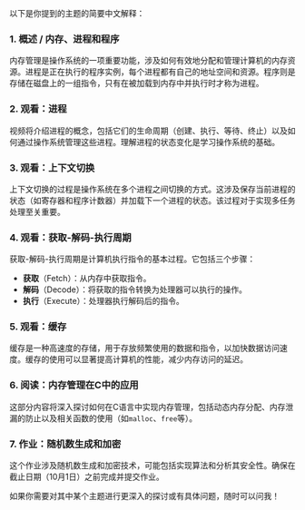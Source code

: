 以下是你提到的主题的简要中文解释：

### 1. 概述 / 内存、进程和程序
内存管理是操作系统的一项重要功能，涉及如何有效地分配和管理计算机的内存资源。进程是正在执行的程序实例，每个进程都有自己的地址空间和资源。程序则是存储在磁盘上的一组指令，只有在被加载到内存中并执行时才称为进程。

### 2. 观看：进程
视频将介绍进程的概念，包括它们的生命周期（创建、执行、等待、终止）以及如何通过操作系统管理这些进程。理解进程的状态变化是学习操作系统的基础。

### 3. 观看：上下文切换
上下文切换的过程是操作系统在多个进程之间切换的方式。这涉及保存当前进程的状态（如寄存器和程序计数器）并加载下一个进程的状态。该过程对于实现多任务处理至关重要。

### 4. 观看：获取-解码-执行周期
获取-解码-执行周期是计算机执行指令的基本过程。它包括三个步骤：
- **获取**（Fetch）：从内存中获取指令。
- **解码**（Decode）：将获取的指令转换为处理器可以执行的操作。
- **执行**（Execute）：处理器执行解码后的指令。

### 5. 观看：缓存
缓存是一种高速度的存储，用于存放频繁使用的数据和指令，以加快数据访问速度。缓存的使用可以显著提高计算机的性能，减少内存访问的延迟。

### 6. 阅读：内存管理在C中的应用
这部分内容将深入探讨如何在C语言中实现内存管理，包括动态内存分配、内存泄漏的防止以及相关函数的使用（如`malloc`、`free`等）。

### 7. 作业：随机数生成和加密
这个作业涉及随机数生成和加密技术，可能包括实现算法和分析其安全性。确保在截止日期（10月1日）之前完成并提交作业。

如果你需要对其中某个主题进行更深入的探讨或有具体问题，随时可以问我！